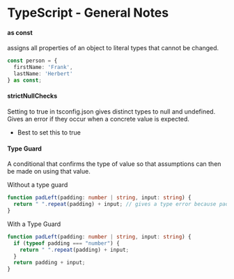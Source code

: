 # TypeScript - General Notes

#### as const
assigns all properties of an object to literal types that cannot be changed.

```ts
const person = {
  firstName: 'Frank',
  lastName: 'Herbert'
} as const;
```

#### strictNullChecks
Setting to true in tsconfig.json gives distinct types to null and undefined. Gives an error if they occur when a concrete value is expected.
- Best to set this to true

#### Type Guard
A conditional that confirms the type of value so that assumptions can then be made on using that value.


Without a type guard
```ts
function padLeft(padding: number | string, input: string) {
  return " ".repeat(padding) + input; // gives a type error because padding could be a string.
}
```

With a Type Guard
```ts
function padLeft(padding: number | string, input: string) {
  if (typeof padding === "number") {
    return " ".repeat(padding) + input;
  }
  return padding + input;
}
```
